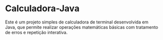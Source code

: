 # Calculadora-Java
Este é um projeto simples de calculadora de terminal desenvolvida em Java, que permite realizar operações matemáticas básicas com tratamento de erros e repetição interativa.
